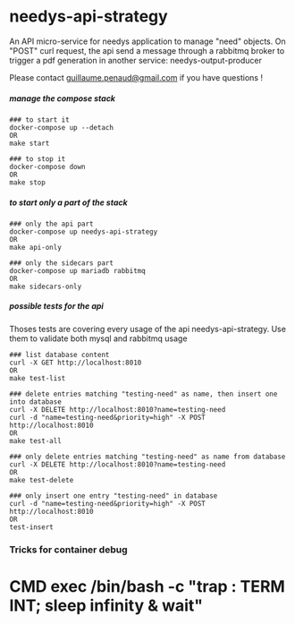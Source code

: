 # needys-api-strategy
An API micro-service for needys application to manage "need" objects.
On "POST" curl request, the api send a message through a rabbitmq broker
to trigger a pdf generation in another service: needys-output-producer

Please contact <guillaume.penaud@gmail.com> if you have questions !

##### manage the compose stack

```
### to start it
docker-compose up --detach
OR
make start

### to stop it
docker-compose down
OR
make stop
```

##### to start only a part of the stack
```
### only the api part
docker-compose up needys-api-strategy
OR
make api-only

### only the sidecars part
docker-compose up mariadb rabbitmq
OR
make sidecars-only
```

##### possible tests for the api
Thoses tests are covering every usage of the api needys-api-strategy. Use them
to validate both mysql and rabbitmq usage

```
### list database content
curl -X GET http://localhost:8010
OR
make test-list

### delete entries matching "testing-need" as name, then insert one into database
curl -X DELETE http://localhost:8010?name=testing-need
curl -d "name=testing-need&priority=high" -X POST http://localhost:8010
OR
make test-all

### only delete entries matching "testing-need" as name from database
curl -X DELETE http://localhost:8010?name=testing-need
OR
make test-delete

### only insert one entry "testing-need" in database
curl -d "name=testing-need&priority=high" -X POST http://localhost:8010
OR
test-insert
```

### Tricks for container debug

# CMD exec /bin/bash -c "trap : TERM INT; sleep infinity & wait"